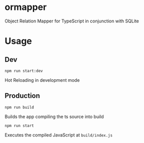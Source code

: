# ormapper
Object Relation Mapper for TypeScript in conjunction with SQLite

# Usage

## Dev

```
npm run start:dev
```

Hot Reloading in development mode

## Production


```
npm run build
```

Builds the app compiling the ts source into build

```
npm run start
```

Executes the compiled JavaScript at `build/index.js`